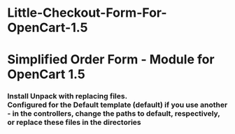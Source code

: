 # Little-Checkout-Form-For-OpenCart-1.5
<H1> Simplified Order Form - Module for OpenCart 1.5 </ H1>
<H3> Install </ h3>
Unpack with replacing files. <br />
Configured for the Default template (default) if you use another - in the controllers, change the paths to default, respectively, or replace these files in the directories 
